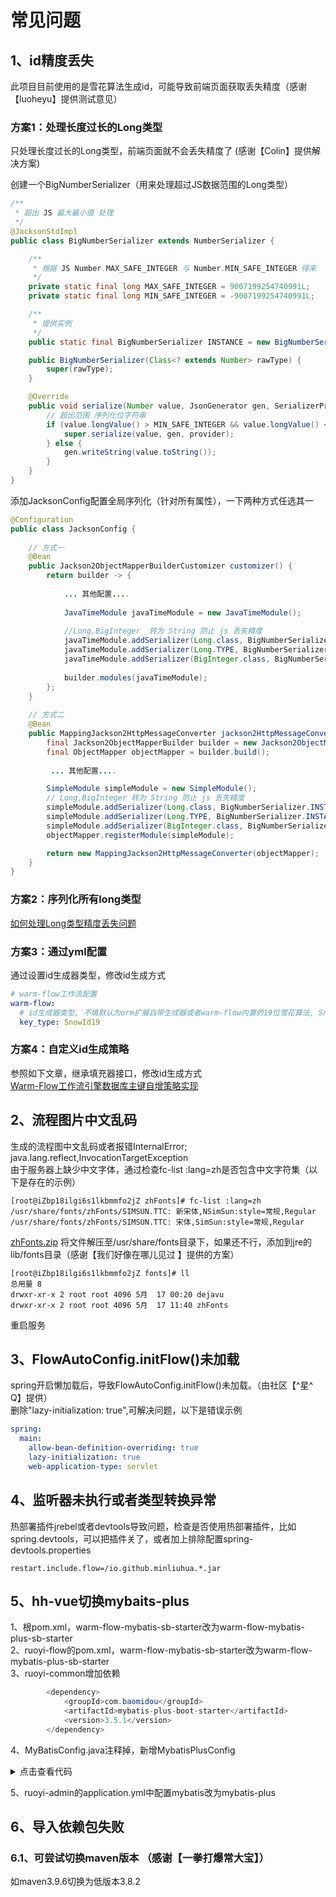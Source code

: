 # 常见问题

## 1、id精度丢失

此项目目前使用的是雪花算法生成id，可能导致前端页面获取丢失精度（感谢【luoheyu】提供测试意见）   
### 方案1：处理长度过长的Long类型 
只处理长度过长的Long类型，前端页面就不会丢失精度了 (感谢【Colin】提供解决方案)

创建一个BigNumberSerializer（用来处理超过JS数据范围的Long类型）
```java
/**
 * 超出 JS 最大最小值 处理
 */
@JacksonStdImpl
public class BigNumberSerializer extends NumberSerializer {

    /**
     * 根据 JS Number.MAX_SAFE_INTEGER 与 Number.MIN_SAFE_INTEGER 得来
     */
    private static final long MAX_SAFE_INTEGER = 9007199254740991L;
    private static final long MIN_SAFE_INTEGER = -9007199254740991L;

    /**
     * 提供实例
     */
    public static final BigNumberSerializer INSTANCE = new BigNumberSerializer(Number.class);

    public BigNumberSerializer(Class<? extends Number> rawType) {
        super(rawType);
    }

    @Override
    public void serialize(Number value, JsonGenerator gen, SerializerProvider provider) throws IOException {
        // 超出范围 序列化位字符串
        if (value.longValue() > MIN_SAFE_INTEGER && value.longValue() < MAX_SAFE_INTEGER) {
            super.serialize(value, gen, provider);
        } else {
            gen.writeString(value.toString());
        }
    }
}
```
添加JacksonConfig配置全局序列化（针对所有属性），一下两种方式任选其一
```java
@Configuration
public class JacksonConfig {
    
    // 方式一  
    @Bean
    public Jackson2ObjectMapperBuilderCustomizer customizer() {
        return builder -> {
            
            ... 其他配置....
     
            JavaTimeModule javaTimeModule = new JavaTimeModule();
          
            //Long,BigInteger  转为 String 防止 js 丢失精度
            javaTimeModule.addSerializer(Long.class, BigNumberSerializer.INSTANCE);
            javaTimeModule.addSerializer(Long.TYPE, BigNumberSerializer.INSTANCE);
            javaTimeModule.addSerializer(BigInteger.class, BigNumberSerializer.INSTANCE);
            
            builder.modules(javaTimeModule);
        };
    }
    
    // 方式二
    @Bean
    public MappingJackson2HttpMessageConverter jackson2HttpMessageConverter() {
        final Jackson2ObjectMapperBuilder builder = new Jackson2ObjectMapperBuilder();
        final ObjectMapper objectMapper = builder.build();
    
         ... 其他配置....

        SimpleModule simpleModule = new SimpleModule();
        // Long,BigInteger 转为 String 防止 js 丢失精度
        simpleModule.addSerializer(Long.class, BigNumberSerializer.INSTANCE);
        simpleModule.addSerializer(Long.TYPE, BigNumberSerializer.INSTANCE);
        simpleModule.addSerializer(BigInteger.class, BigNumberSerializer.INSTANCE);
        objectMapper.registerModule(simpleModule);

        return new MappingJackson2HttpMessageConverter(objectMapper);
    }
}
```

### 方案2：序列化所有long类型
[如何处理Long类型精度丢失问题](http://doc.ruoyi.vip/ruoyi/other/faq.html#%E5%A6%82%E4%BD%95%E5%A4%84%E7%90%86long%E7%B1%BB%E5%9E%8B%E7%B2%BE%E5%BA%A6%E4%B8%A2%E5%A4%B1%E9%97%AE%E9%A2%98)


### 方案3：通过yml配置
通过设置id生成器类型，修改id生成方式
```yml
# warm-flow工作流配置
warm-flow:
  # id生成器类型, 不填默认为orm扩展自带生成器或者warm-flow内置的19位雪花算法, SnowId14:14位，SnowId15:15位， SnowFlake19：19位
  key_type: SnowId19
```

### 方案4：自定义id生成策略
参照如下文章，继承填充器接口，修改id生成方式  
[Warm-Flow工作流引擎数据库主键自增策略实现](https://juejin.cn/post/7402110528298074152)

## 2、流程图片中文乱码

生成的流程图中文乱码或者报错InternalError; java.lang.reflect,InvocationTargetException  
由于服务器上缺少中文字体，通过检查fc-list :lang=zh是否包含中文字符集（以下是存在的示例）

```shell
[root@iZbp18ilgi6s1lkbmmfo2jZ zhFonts]# fc-list :lang=zh
/usr/share/fonts/zhFonts/SIMSUN.TTC: 新宋体,NSimSun:style=常规,Regular
/usr/share/fonts/zhFonts/SIMSUN.TTC: 宋体,SimSun:style=常规,Regular
```

[zhFonts.zip](https://gitee.com/min290/file/blob/main/warm-flow-doc/zhFonts.zip)
将文件解压至/usr/share/fonts目录下，如果还不行，添加到jre的lib/fonts目录（感谢【我们好像在哪儿见过
】提供的方案）

```shell
[root@iZbp18ilgi6s1lkbmmfo2jZ fonts]# ll
总用量 8
drwxr-xr-x 2 root root 4096 5月  17 00:20 dejavu
drwxr-xr-x 2 root root 4096 5月  17 11:40 zhFonts
```

重启服务

## 3、FlowAutoConfig.initFlow()未加载

spring开启懒加载后，导致FlowAutoConfig.initFlow()未加载。（由社区【^星^ Q】提供）  
删除"lazy-initialization: true",可解决问题，以下是错误示例

```yml
spring:
  main:
    allow-bean-definition-overriding: true
    lazy-initialization: true
    web-application-type: servlet
``` 

## 4、监听器未执行或者类型转换异常

热部署插件jrebel或者devtools导致问题，检查是否使用热部署插件，比如spring.devtools，可以把插件关了，或者加上排除配置spring-devtools.properties

```properties
restart.include.flow=/io.github.minliuhua.*.jar
```

## 5、hh-vue切换mybaits-plus

1、根pom.xml，warm-flow-mybatis-sb-starter改为warm-flow-mybatis-plus-sb-starter  
2、ruoyi-flow的pom.xml，warm-flow-mybatis-sb-starter改为warm-flow-mybatis-plus-sb-starter  
3、ruoyi-common增加依赖

```java
        <dependency>
            <groupId>com.baomidou</groupId>
            <artifactId>mybatis-plus-boot-starter</artifactId>
            <version>3.5.1</version>
        </dependency>
```

4、MyBatisConfig.java注释掉，新增MybatisPlusConfig
<details>
  <summary>点击查看代码</summary>

```java
package com.ruoyi.framework.config;

import com.baomidou.mybatisplus.annotation.DbType;
import com.baomidou.mybatisplus.extension.plugins.MybatisPlusInterceptor;
import com.baomidou.mybatisplus.extension.plugins.inner.BlockAttackInnerInterceptor;
import com.baomidou.mybatisplus.extension.plugins.inner.OptimisticLockerInnerInterceptor;
import com.baomidou.mybatisplus.extension.plugins.inner.PaginationInnerInterceptor;
import org.springframework.context.annotation.Bean;
import org.springframework.context.annotation.Configuration;
import org.springframework.transaction.annotation.EnableTransactionManagement;

/**
 * Mybatis Plus 配置
 *
 * @author ruoyi
 */
@EnableTransactionManagement(proxyTargetClass = true)
@Configuration
public class MybatisPlusConfig {
    @Bean
    public MybatisPlusInterceptor mybatisPlusInterceptor() {
        MybatisPlusInterceptor interceptor = new MybatisPlusInterceptor();
        // 分页插件
        interceptor.addInnerInterceptor(paginationInnerInterceptor());
        // 乐观锁插件
        interceptor.addInnerInterceptor(optimisticLockerInnerInterceptor());
        // 阻断插件
        interceptor.addInnerInterceptor(blockAttackInnerInterceptor());
        return interceptor;
    }

    /**
     * 分页插件，自动识别数据库类型 https://baomidou.com/guide/interceptor-pagination.html
     */
    public PaginationInnerInterceptor paginationInnerInterceptor() {
        PaginationInnerInterceptor paginationInnerInterceptor = new PaginationInnerInterceptor();
        // 设置数据库类型为mysql
        paginationInnerInterceptor.setDbType(DbType.MYSQL);
        // 设置最大单页限制数量，默认 500 条，-1 不受限制
        paginationInnerInterceptor.setMaxLimit(-1L);
        return paginationInnerInterceptor;
    }

    /**
     * 乐观锁插件 https://baomidou.com/guide/interceptor-optimistic-locker.html
     */
    public OptimisticLockerInnerInterceptor optimisticLockerInnerInterceptor() {
        return new OptimisticLockerInnerInterceptor();
    }

    /**
     * 如果是对全表的删除或更新操作，就会终止该操作 https://baomidou.com/guide/interceptor-block-attack.html
     */
    public BlockAttackInnerInterceptor blockAttackInnerInterceptor() {
        return new BlockAttackInnerInterceptor();
    }
}

```

</details>

5、ruoyi-admin的application.yml中配置mybatis改为mybatis-plus

## 6、导入依赖包失败

### 6.1、可尝试切换maven版本 （感谢【一拳打爆常大宝】）

如maven3.9.6切换为低版本3.8.2